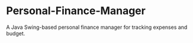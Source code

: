 # Personal-Finance-Manager
A Java Swing-based personal finance manager for tracking expenses and budget.
